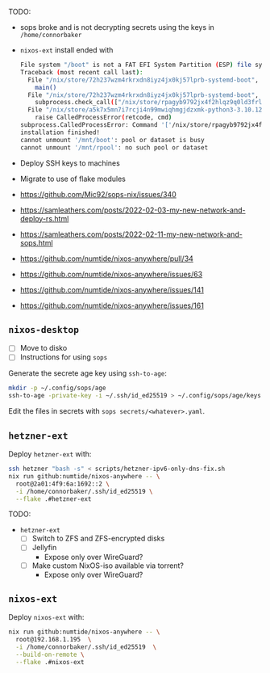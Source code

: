 TODO:

- sops broke and is not decrypting secrets using the keys in `/home/connorbaker`
- `nixos-ext` install ended with

    ```bash
    File system "/boot" is not a FAT EFI System Partition (ESP) file system.
    Traceback (most recent call last):
      File "/nix/store/72h237wzm4rkrxdn8iyz4jx0kj57lprb-systemd-boot", line 341, in <module>
        main()
      File "/nix/store/72h237wzm4rkrxdn8iyz4jx0kj57lprb-systemd-boot", line 258, in main
        subprocess.check_call(["/nix/store/rpagyb9792jx4f2hlqz9q0ld3frlzxq5-systemd-253.6/bin/bootctl", "--esp-path=/boot"] + bootctl_flags + ["install"])
      File "/nix/store/a5k7x5mn7i7rcji4n99mwiqhmgjdzxmk-python3-3.10.12/lib/python3.10/subprocess.py", line 369, in check_call
        raise CalledProcessError(retcode, cmd)
    subprocess.CalledProcessError: Command '['/nix/store/rpagyb9792jx4f2hlqz9q0ld3frlzxq5-systemd-253.6/bin/bootctl', '--esp-path=/boot', '--no-variables', 'install']' returned non-zero exit status 1.
    installation finished!
    cannot unmount '/mnt/boot': pool or dataset is busy
    cannot unmount '/mnt/rpool': no such pool or dataset
    ```

- Deploy SSH keys to machines
- Migrate to use of flake modules
- <https://github.com/Mic92/sops-nix/issues/340>
- <https://samleathers.com/posts/2022-02-03-my-new-network-and-deploy-rs.html>
- <https://samleathers.com/posts/2022-02-11-my-new-network-and-sops.html>
- <https://github.com/numtide/nixos-anywhere/pull/34>
- <https://github.com/numtide/nixos-anywhere/issues/63>
- <https://github.com/numtide/nixos-anywhere/issues/141>
- <https://github.com/numtide/nixos-anywhere/issues/161>

## `nixos-desktop`

- [ ] Move to disko
- [ ] Instructions for using `sops`

Generate the secrete age key using `ssh-to-age`:

```bash
mkdir -p ~/.config/sops/age
ssh-to-age -private-key -i ~/.ssh/id_ed25519 > ~/.config/sops/age/keys.txt
```

Edit the files in secrets with `sops secrets/<whatever>.yaml`.

## `hetzner-ext`

Deploy `hetzner-ext` with:

```bash
ssh hetzner "bash -s" < scripts/hetzner-ipv6-only-dns-fix.sh
nix run github:numtide/nixos-anywhere -- \
  root@2a01:4f9:6a:1692::2 \
  -i /home/connorbaker/.ssh/id_ed25519 \
  --flake .#hetzner-ext
```

TODO:

- `hetzner-ext`
  - [ ] Switch to ZFS and ZFS-encrypted disks
  - [ ] Jellyfin
    - Expose only over WireGuard?
  - [ ] Make custom NixOS-iso available via torrent?
    - Expose only over WireGuard?

## `nixos-ext`

Deploy `nixos-ext` with:

```bash
nix run github:numtide/nixos-anywhere -- \
  root@192.168.1.195  \
  -i /home/connorbaker/.ssh/id_ed25519  \
  --build-on-remote \
  --flake .#nixos-ext
```
